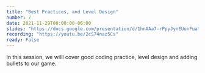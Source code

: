 ```yaml
---
title: "Best Practices, and Level Design"
number: 7
date: 2021-11-29T00:00:00-06:00
slides: "https://docs.google.com/presentation/d/1hnAAa7-rPpyJynEUunFuatQ3sNm_I8CypxzZvQjBSqk/edit?usp=sharing"
recording: "https://youtu.be/2cS74naz5Cs"
ready: False
---
```


In this session, we willl cover good coding practice, level design and adding bullets to our game.
